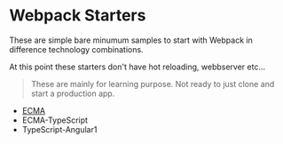 # Webpack Starters

These are simple bare minumum samples to start with Webpack in difference technology combinations.

At this point these starters don't have hot reloading, webbserver etc...

> These are mainly for learning purpose. Not ready to just clone and start a production app.

- [ECMA](/ECMA5/readme.md)
- ECMA-TypeScript
- TypeScript-Angular1
